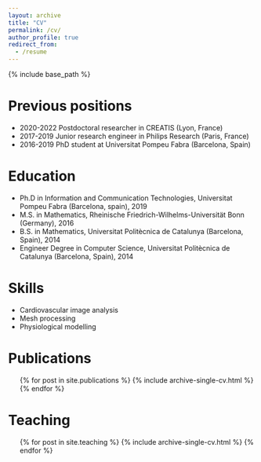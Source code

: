 ```yaml
---
layout: archive
title: "CV"
permalink: /cv/
author_profile: true
redirect_from:
  - /resume
---
```


{% include base_path %}

Previous positions
======
* 2020-2022 Postdoctoral researcher in CREATIS (Lyon, France)
* 2017-2019 Junior research engineer in Philips Research (Paris, France)
* 2016-2019 PhD student at Universitat Pompeu Fabra (Barcelona, Spain)

Education
======
* Ph.D in Information and Communication Technologies, Universitat Pompeu Fabra (Barcelona, spain), 2019
* M.S. in Mathematics, Rheinische Friedrich-Wilhelms-Universität Bonn (Germany), 2016
* B.S. in Mathematics, Universitat Politècnica de Catalunya (Barcelona, Spain), 2014
* Engineer Degree in Computer Science, Universitat Politècnica de Catalunya (Barcelona, Spain), 2014

Skills
======
* Cardiovascular image analysis
* Mesh processing
* Physiological modelling

Publications
======
  <ul>{% for post in site.publications %}
    {% include archive-single-cv.html %}
  {% endfor %}</ul>
  
Teaching
======
  <ul>{% for post in site.teaching %}
    {% include archive-single-cv.html %}
  {% endfor %}</ul>
